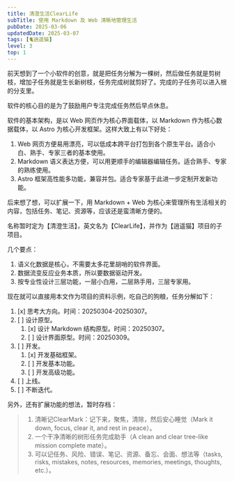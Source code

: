 ```yaml
---
title: 清澄生活ClearLife
subTitle: 使用 Markdown 及 Web 清晰地管理生活
pubDate: 2025-03-06
updatedDate: 2025-03-07
tags: [🐈逍遥猫]
level: 3
top: 1
---
```


前天想到了一个小软件的创意，就是把任务分解为一棵树，然后做任务就是剪树枝，增加子任务就是生长新树枝，任务完成树就剪好了。完成的子任务可以进入根的分支里。

软件的核心目的是为了鼓励用户专注完成任务然后早点休息。

软件的基本架构，是以 Web 网页作为核心界面载体，以 Markdown 作为核心数据载体，以 Astro 为核心开发框架。这样大致上有以下好处：

1. Web 网页方便易用漂亮，可以低成本跨平台打包到各个原生平台。适合小白、熟手、专家三者的基本使用。
2. Markdown 语义表达方便，可以用更顺手的编辑器编辑任务。适合熟手、专家的熟练使用。
3. Astro 框架高性能多功能，兼容并包。适合专家基于此进一步定制开发新功能。

后来想了想，可以扩展一下，用 Markdown + Web 为核心来管理所有生活相关的内容，包括任务、笔记、资源等，应该还是蛮清晰方便的。

名称暂时定为【清澄生活】，英文名为【ClearLife】，并作为【逍遥猫】项目的子项目。

几个要点：

1. 语义化数据是核心，不需要太多花里胡哨的软件界面。
2. 数据流变反应业务本质，所以要数据驱动开发。
3. 按专业性设计三层功能，一层小白用，二层熟手用，三层专家用。

现在就可以直接用本文作为项目的资料示例，吃自己的狗粮，任务分解如下：

1. [x] 思考大方向。时间：20250304-20250307。
2. [ ] 设计原型。
    1. [x] 设计 Markdown 结构原型。时间：20250307。
    2. [ ] 设计界面原型。时间：20250309。
3. [ ] 开发。
    1. [x] 开发基础框架。
    2. [ ] 开发基本功能。
    3. [ ] 开发高级功能。
4. [ ] 上线。
5. [ ] 不断迭代。

另外，还有扩展功能的想法，暂时存档：

> 1. 清晰记ClearMark：记下来，聚焦，清除，然后安心睡觉（Mark it down, focus, clear it, and rest in peace）。
> 2. 一个干净清晰的树形任务完成助手（A clean and clear tree-like mission complete mate）。
> 3. 可以记任务、风险、错误、笔记、资源、备忘、会面、想法等（tasks, risks, mistakes, notes, resources, memories, meetings, thoughts, etc.）。
